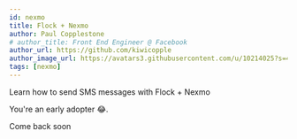 ```yaml
---
id: nexmo
title: Flock + Nexmo
author: Paul Copplestone
# author_title: Front End Engineer @ Facebook
author_url: https://github.com/kiwicopple
author_image_url: https://avatars3.githubusercontent.com/u/10214025?s=460&v=4
tags: [nexmo]
---
```


Learn how to send SMS messages with Flock + Nexmo

<!--truncate-->

You're an early adopter :joy:.

Come back soon